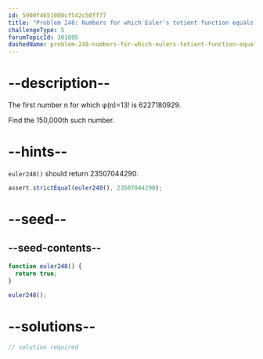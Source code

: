```yaml
---
id: 5900f4651000cf542c50ff77
title: "Problem 248: Numbers for which Euler’s totient function equals 13!"
challengeType: 5
forumTopicId: 301895
dashedName: problem-248-numbers-for-which-eulers-totient-function-equals-13
---
```


# --description--

The first number n for which φ(n)=13! is 6227180929.

Find the 150,000th such number.

# --hints--

`euler248()` should return 23507044290.

```js
assert.strictEqual(euler248(), 23507044290);
```

# --seed--

## --seed-contents--

```js
function euler248() {
  return true;
}

euler248();
```

# --solutions--

```js
// solution required
```
